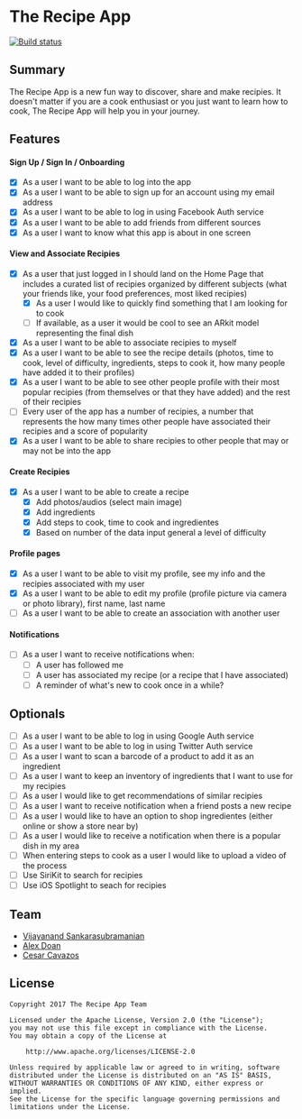 # The Recipe App

[![Build status](https://build.mobile.azure.com/v0.1/apps/a046a70f-dd1f-459d-9d1f-6d45057911b8/branches/master/badge)](https://mobile.azure.com)

## Summary

The Recipe App is a new fun way to discover, share and make recipies. It doesn't matter if you are a cook enthusiast or you just want to learn how to cook, The Recipe App will help you in your journey. 

## Features

#### Sign Up / Sign In / Onboarding

- [x] As a user I want to be able to log into the app
- [x] As a user I want to be able to sign up for an account using my email address
- [x] As a user I want to be able to log in using Facebook Auth service
- [x] As a user I want to be able to add friends from different sources
- [x] As a user I want to know what this app is about in one screen

#### View and Associate Recipies

- [x] As a user that just logged in I should land on the Home Page that includes a curated list of recipies organized by different subjects (what your friends like, your food preferences, most liked recipies)
	- [x] As a user I would like to quickly find something that I am looking for to cook
	- [ ] If available, as a user it would be cool to see an ARkit model representing the final dish
- [x] As a user I want to be able to associate recipies to myself
- [x] As a user I want to be able to see the recipe details (photos, time to cook, level of difficulty, ingredients, steps to cook it, how many people have added it to their profiles)
- [x] As a user I want to be able to see other people profile with their most popular recipies (from themselves or that they have added) and the rest of their recipies
- [ ] Every user of the app has a number of recipies, a number that represents the how many times other people have associated their recipies and a score of popularity
- [x] As a user I want to be able to share recipies to other people that may or may not be into the app

#### Create Recipies

- [x] As a user I want to be able to create a recipe
	- [x] Add photos/audios (select main image)
	- [x] Add ingredients
	- [x] Add steps to cook, time to cook and ingredientes
	- [x] Based on number of the data input general a level of difficulty 

#### Profile pages

- [x] As a user I want to be able to visit my profile, see my info and the recipies associated with my user
- [x] As a user I want to be able to edit my profile (profile picture via camera or photo library), first name, last name
- [ ] As a user I want to be able to create an association with another user

#### Notifications

- [ ] As a user I want to receive notifications when:
	- [ ] A user has followed me
	- [ ] A user has associated my recipe (or a recipe that I have associated)
	- [ ] A reminder of what's new to cook once in a while?

## Optionals

- [ ] As a user I want to be able to log in using Google Auth service
- [ ] As a user I want to be able to log in using Twitter Auth service
- [ ] As a user I want to scan a barcode of a product to add it as an ingredient
- [ ] As a user I want to keep an inventory of ingredients that I want to use for my recipies
- [ ] As a user I would like to get recommendations of similar recipies
- [ ] As a user I want to receive notification when a friend posts a new recipe
- [ ] As a user I would like to have an option to shop ingredientes (either online or show a store near by) 
- [ ] As a user I would like to receive a notification when there is a popular dish in my area 
- [ ] When entering steps to cook as a user I would like to upload a video of the process
- [ ] Use SiriKit to search for recipies
- [ ] Use iOS Spotlight to seach for recipies

## Team

- [Vijayanand Sankarasubramanian](https://github.com/vijayanands)
- [Alex Doan](https://github.com/lexicalparadox)
- [Cesar Cavazos](https://github.com/ccavazos)

## License

    Copyright 2017 The Recipe App Team

    Licensed under the Apache License, Version 2.0 (the "License");
    you may not use this file except in compliance with the License.
    You may obtain a copy of the License at

        http://www.apache.org/licenses/LICENSE-2.0

    Unless required by applicable law or agreed to in writing, software
    distributed under the License is distributed on an "AS IS" BASIS,
    WITHOUT WARRANTIES OR CONDITIONS OF ANY KIND, either express or implied.
    See the License for the specific language governing permissions and
    limitations under the License.
